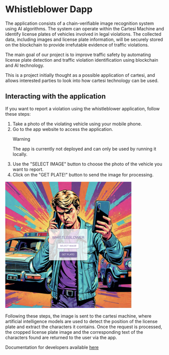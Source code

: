 # Whistleblower Dapp

The application consists of a chain-verifiable image recognition system using AI algorithms. The system can operate within the Cartesi Machine and identify license plates of vehicles involved in legal violations. The collected data, including images and license plate information, will be securely stored on the blockchain to provide irrefutable evidence of traffic violations.

The main goal of our project is to improve traffic safety by automating license plate detection and traffic violation identification using blockchain and AI technology.

This is a project initially thought as a possible application of cartesi, and allows interested parties to look into how cartesi technology can be used.

## Interacting with the application

If you want to report a violation using the whistleblower application, follow these steps:

1. Take a photo of the violating vehicle using your mobile phone.
2. Go to the app website to access the application.
   > [!WARNING]
   > The app is currently not deployed and can only be used by running it locally.
3. Use the "SELECT IMAGE" button to choose the photo of the vehicle you want to report.
4. Click on the "GET PLATE!" button to send the image for processing.

<img src="./docs/assets/images/app.png" alt="image" width="400" />

Following these steps, the image is sent to the cartesi machine, where artificial intelligence models are used to detect the position of the license plate and extract the characters it contains.
Once the request is processed, the cropped license plate image and the corresponding text of the characters found are returned to the user via the app.

Documentation for developers available [here](./docs/README.md)
